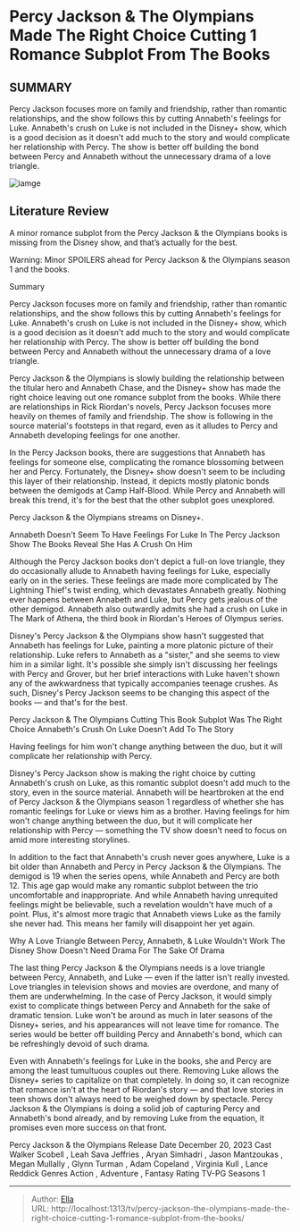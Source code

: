 # Percy Jackson &amp; The Olympians Made The Right Choice Cutting 1 Romance Subplot From The Books


## SUMMARY 



  Percy Jackson focuses more on family and friendship, rather than romantic relationships, and the show follows this by cutting Annabeth&#39;s feelings for Luke.   Annabeth&#39;s crush on Luke is not included in the Disney&#43; show, which is a good decision as it doesn&#39;t add much to the story and would complicate her relationship with Percy.   The show is better off building the bond between Percy and Annabeth without the unnecessary drama of a love triangle.  

![iamge]()

## Literature Review
A minor romance subplot from the Percy Jackson &amp; the Olympians books is missing from the Disney show, and that’s actually for the best.

Warning: Minor SPOILERS ahead for Percy Jackson &amp; the Olympians season 1 and the books.



Summary

  Percy Jackson focuses more on family and friendship, rather than romantic relationships, and the show follows this by cutting Annabeth&#39;s feelings for Luke.   Annabeth&#39;s crush on Luke is not included in the Disney&#43; show, which is a good decision as it doesn&#39;t add much to the story and would complicate her relationship with Percy.   The show is better off building the bond between Percy and Annabeth without the unnecessary drama of a love triangle.  







Percy Jackson &amp; the Olympians is slowly building the relationship between the titular hero and Annabeth Chase, and the Disney&#43; show has made the right choice leaving out one romance subplot from the books. While there are relationships in Rick Riordan&#39;s novels, Percy Jackson focuses more heavily on themes of family and friendship. The show is following in the source material&#39;s footsteps in that regard, even as it alludes to Percy and Annabeth developing feelings for one another.

In the Percy Jackson books, there are suggestions that Annabeth has feelings for someone else, complicating the romance blossoming between her and Percy. Fortunately, the Disney&#43; show doesn&#39;t seem to be including this layer of their relationship. Instead, it depicts mostly platonic bonds between the demigods at Camp Half-Blood. While Percy and Annabeth will break this trend, it&#39;s for the best that the other subplot goes unexplored.



Percy Jackson &amp; the Olympians streams on Disney&#43;.








 Annabeth Doesn&#39;t Seem To Have Feelings For Luke In The Percy Jackson Show 
The Books Reveal She Has A Crush On Him
          

Although the Percy Jackson books don&#39;t depict a full-on love triangle, they do occasionally allude to Annabeth having feelings for Luke, especially early on in the series. These feelings are made more complicated by The Lightning Thief&#39;s twist ending, which devastates Annabeth greatly. Nothing ever happens between Annabeth and Luke, but Percy gets jealous of the other demigod. Annabeth also outwardly admits she had a crush on Luke in The Mark of Athena, the third book in Riordan&#39;s Heroes of Olympus series.

Disney&#39;s Percy Jackson &amp; the Olympians show hasn&#39;t suggested that Annabeth has feelings for Luke, painting a more platonic picture of their relationship. Luke refers to Annabeth as a &#34;sister,&#34; and she seems to view him in a similar light. It&#39;s possible she simply isn&#39;t discussing her feelings with Percy and Grover, but her brief interactions with Luke haven&#39;t shown any of the awkwardness that typically accompanies teenage crushes. As such, Disney&#39;s Percy Jackson seems to be changing this aspect of the books — and that&#39;s for the best.






 Percy Jackson &amp; The Olympians Cutting This Book Subplot Was The Right Choice 
Annabeth&#39;s Crush On Luke Doesn&#39;t Add To The Story
          



Having feelings for him won&#39;t change anything between the duo, but it will complicate her relationship with Percy.




Disney&#39;s Percy Jackson show is making the right choice by cutting Annabeth&#39;s crush on Luke, as this romantic subplot doesn&#39;t add much to the story, even in the source material. Annabeth will be heartbroken at the end of Percy Jackson &amp; the Olympians season 1 regardless of whether she has romantic feelings for Luke or views him as a brother. Having feelings for him won&#39;t change anything between the duo, but it will complicate her relationship with Percy — something the TV show doesn&#39;t need to focus on amid more interesting storylines.




In addition to the fact that Annabeth&#39;s crush never goes anywhere, Luke is a bit older than Annabeth and Percy in Percy Jackson &amp; the Olympians. The demigod is 19 when the series opens, while Annabeth and Percy are both 12. This age gap would make any romantic subplot between the trio uncomfortable and inappropriate. And while Annabeth having unrequited feelings might be believable, such a revelation wouldn&#39;t have much of a point. Plus, it&#39;s almost more tragic that Annabeth views Luke as the family she never had. This means her family will disappoint her yet again.



 Why A Love Triangle Between Percy, Annabeth, &amp; Luke Wouldn&#39;t Work 
The Disney Show Doesn&#39;t Need Drama For The Sake Of Drama
         

The last thing Percy Jackson &amp; the Olympians needs is a love triangle between Percy, Annabeth, and Luke — even if the latter isn&#39;t really invested. Love triangles in television shows and movies are overdone, and many of them are underwhelming. In the case of Percy Jackson, it would simply exist to complicate things between Percy and Annabeth for the sake of dramatic tension. Luke won&#39;t be around as much in later seasons of the Disney&#43; series, and his appearances will not leave time for romance. The series would be better off building Percy and Annabeth&#39;s bond, which can be refreshingly devoid of such drama.




Even with Annabeth&#39;s feelings for Luke in the books, she and Percy are among the least tumultuous couples out there. Removing Luke allows the Disney&#43; series to capitalize on that completely. In doing so, it can recognize that romance isn&#39;t at the heart of Riordan&#39;s story — and that love stories in teen shows don&#39;t always need to be weighed down by spectacle. Percy Jackson &amp; the Olympians is doing a solid job of capturing Percy and Annabeth&#39;s bond already, and by removing Luke from the equation, it promises even more success on that front.

  Percy Jackson &amp; the Olympians   Release Date   December 20, 2023    Cast   Walker Scobell , Leah Sava Jeffries , Aryan Simhadri , Jason Mantzoukas , Megan Mullally , Glynn Turman , Adam Copeland , Virginia Kull , Lance Reddick    Genres   Action , Adventure , Fantasy    Rating   TV-PG    Seasons   1       


---

> Author: [Ella](https://instagram.hk.cn/)  
> URL: http://localhost:1313/tv/percy-jackson-the-olympians-made-the-right-choice-cutting-1-romance-subplot-from-the-books/  

